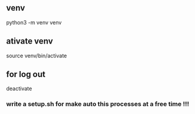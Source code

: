 ## venv 
python3 -m venv venv
## ativate venv
source venv/bin/activate
## for log out
deactivate

### write a setup.sh for make auto this processes at a free time !!!
